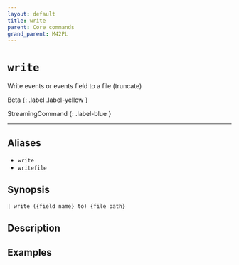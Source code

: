 ```yaml
---
layout: default
title: write
parent: Core commands
grand_parent: M42PL
---
```


# `write`

Write events or events field to a file (truncate)

Beta
{: .label .label-yellow }

StreamingCommand
{: .label-blue }

---


## Aliases

* `write`
* `writefile`

## Synopsis

```shell
| write ({field name} to) {file path}
```

## Description

## Examples

